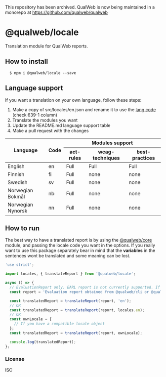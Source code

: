 This repository has been archived. QualWeb is now being maintained in a monorepo at https://github.com/qualweb/qualweb

# @qualweb/locale

Translation module for QualWeb reports.

## How to install

```shell
  $ npm i @qualweb/locale --save
```

## Language support

If you want a translation on your own language, follow these steps:

<ol>
  <li>Make a copy of src/locales/en.json and rename it to use the <a href="https://en.wikipedia.org/wiki/List_of_ISO_639-1_codes">lang code</a> (check 639-1 column)</li>
  <li>Translate the modules you want</li>
  <li>Update the README.md language support table</li>
  <li>Make a pull request with the changes</li>
</ol>

<table>
  <thead>
    <tr>
      <th rowspan="2">Language</th>
      <th rowspan="2">Code</th>
      <th colspan="3" style="text-align: center;">Modules support</th>
    </tr>
    <tr>
      <th>act-rules</th>
      <th>wcag-techniques</th>
      <th>best-practices</th>
    </tr>
  </thead>
  <tbody>
    <tr>
      <td>English</td>
      <td>en</td>
      <td>Full</td>
      <td>Full</td>
      <td>Full</td>
    </tr>
	<tr>
      <td>Finnish</td>
      <td>fi</td>
      <td>Full</td>
      <td>none</td>
      <td>none</td>
    </tr>
	<tr>
      <td>Swedish</td>
      <td>sv</td>
      <td>Full</td>
      <td>none</td>
      <td>none</td>
    </tr>
    <tr>
      <td>Norwegian Bokmål</td>
      <td>nb</td>
      <td>Full</td>
      <td>none</td>
      <td>none</td>
    </tr>
     <tr>
      <td>Norwegian Nynorsk</td>
      <td>nn</td>
      <td>Full</td>
      <td>none</td>
      <td>none</td>
    </tr>
  </tbody>
</table>

## How to run

The best way to have a translated report is by using the [@qualweb/core](https://github.com/qualweb/core) module, and passing the locale code you want in the options. If you really want to use this package separately bear in mind that the **variables** in the sentences wont be translated and some meaning can be lost.

```javascript
'use strict';

import locales, { translateReport } from '@qualweb/locale';

async () => {
  // EvaluationReport only. EARL report is not currently supported. If you need a EARL report, convert the evaluation report after the translation. Check https://github.com/qualweb/earl-reporter
  const report = 'Evaluation report obtained from @qualweb/cli or @qualweb/core';

  const translatedReport = translateReport(report, 'en');
  // OR
  const translatedReport = translateReport(report, locales.en);
  // OR
  const ownLocale = {
    // If you have a compatible locale object
  };
  const translatedReport = translateReport(report, ownLocale);

  console.log(translatedReport);
};
```

### License

ISC
